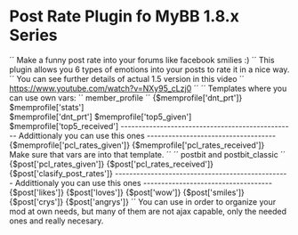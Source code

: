 # Post Rate Plugin fo MyBB 1.8.x Series
´´
Make a funny post rate into your forums like facebook smilies :)
´´
This plugin allows you 6 types of emotions into your posts to rate it in a nice way.
´´
You can see further details of actual 1.5 version in this video
´´
https://www.youtube.com/watch?v=NXy95_cLzj0
´´
´´
Templates where you can use own vars:
´´
member_profile
´´
{$memprofile['dnt_prt']}
$memprofile['stats']	
$memprofile['dnt_prt']
$memprofile['top5_given']
$memprofile['top5_received']
------------------------------------------------- Addittionaly you can use this ones ------------------------------------
{$memprofile['pcl_rates_given']}
{$memprofile['pcl_rates_received']}  
Make sure that vars are into that template.
´´
´´
postbit and postbit_classic
´´
{$post['pcl_rates_given']}
{$post['pcl_rates_received']}
{$post['clasify_post_rates']}
------------------------------------------------- Addittionaly you can use this ones ------------------------------------
{$post['likes']}
{$post['loves']}
{$post['wow']}
{$post['smiles']}
{$post['crys']}
{$post['angrys']}
´´
You can use in order to organize your mod at own needs, but many of them are not ajax capable, only the needed ones and really necesary.
